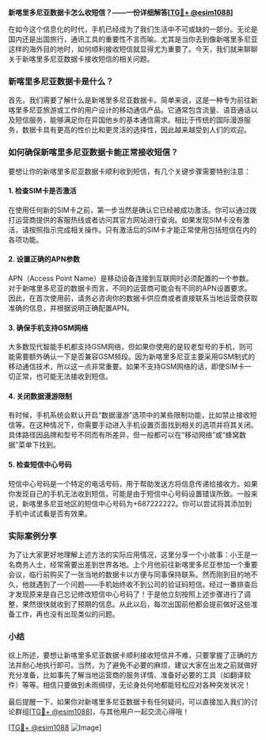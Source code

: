 **新喀里多尼亚数据卡怎么收短信？——一份详细解答[[TG💪+ @esim1088](https://t.me/s/esim1088)]**

在如今这个信息化的时代，手机已经成为了我们生活中不可或缺的一部分。无论是国内还是出国旅行，通讯工具的重要性不言而喻。尤其是当你去到像新喀里多尼亚这样的海外目的地时，如何顺利接收短信就显得尤为重要了。今天，我们就来聊聊关于新喀里多尼亚数据卡接收短信的相关问题。

### 新喀里多尼亚数据卡是什么？

首先，我们需要了解什么是新喀里多尼亚数据卡。简单来说，这是一种专为前往新喀里多尼亚旅游或工作的用户设计的移动通信产品。它通常包含流量、语音通话以及短信服务，能够满足你在异国他乡的基本通信需求。相比于传统的国际漫游服务，数据卡具有更高的性价比和更灵活的选择性，因此越来越受到人们的欢迎。

### 如何确保新喀里多尼亚数据卡能正常接收短信？

要想让你的新喀里多尼亚数据卡顺利收到短信，有几个关键步骤需要特别注意：

#### 1. **检查SIM卡是否激活**
   在使用任何新的SIM卡之前，第一步当然是确认它已经被成功激活。你可以通过拨打运营商提供的客服热线或者访问其官方网站进行查询。如果发现SIM卡没有激活，请按照指示完成相关操作。只有激活后的SIM卡才能正常使用包括短信在内的各项功能。

#### 2. **设置正确的APN参数**
   APN（Access Point Name）是移动设备连接到互联网时必须配置的一个参数。对于新喀里多尼亚的数据卡而言，不同的运营商可能会有不同的APN设置要求。因此，在首次使用前，请务必咨询你的数据卡供应商或者直接联系当地运营商获取准确的信息，并根据说明正确配置APN。

#### 3. **确保手机支持GSM网络**
   大多数现代智能手机都支持GSM网络，但如果你使用的是较老型号的手机，则可能需要额外确认一下是否兼容GSM频段。因为新喀里多尼亚主要采用GSM制式的移动通信技术，所以这一点非常重要。如果不支持GSM网络的话，即使SIM卡一切正常，也可能无法接收到短信。

#### 4. **关闭数据漫游限制**
   有时候，手机系统会默认开启“数据漫游”选项中的某些限制功能，比如禁止接收短信等。在这种情况下，你需要手动进入手机设置页面找到相关的选项并将其关闭。具体路径因品牌和型号不同而有所差异，但一般都可以在“移动网络”或“蜂窝数据”菜单下找到。

#### 5. **检查短信中心号码**
   短信中心号码是一个特定的电话号码，用于帮助发送方将信息传递给接收方。如果你发现自己的手机无法收到短信，可能是由于短信中心号码设置错误所致。一般来说，新喀里多尼亚地区的短信中心号码为+687222222。你可以尝试将其添加到手机中试试看是否有效果。

### 实际案例分享

为了让大家更好地理解上述方法的实际应用情况，这里分享一个小故事：小王是一名商务人士，经常需要出差到世界各地。上个月他前往新喀里多尼亚参加一个重要会议，临行前购买了一张当地的数据卡以方便与同事保持联系。然而刚到目的地不久，他就遇到了一个问题——手机始终收不到公司的验证码短信。经过一番排查后才发现原来是自己忘记修改短信中心号码了！于是他立刻按照上述步骤进行了调整，果然很快就收到了预期的信息。从此以后，每次出国前他都会提前做好这些准备工作，再也没有出现类似的问题。

### 小结

综上所述，要想让新喀里多尼亚数据卡顺利接收短信并不难，只要掌握了正确的方法并耐心地执行即可。当然，为了避免不必要的麻烦，建议大家在出发之前就做好充分准备，比如事先了解当地运营商的服务详情、准备好必要的工具（如翻译软件）等等。相信只要做到未雨绸缪，无论身处何地都能轻松应对各种突发状况！

最后提醒一下，如果你对新喀里多尼亚数据卡有任何疑问，可以直接加入我们的讨论群组[[TG💪+ @esim1088](https://t.me/s/esim1088)]，与其他用户一起交流心得哦！

[[TG💪+ @esim1088](https://t.me/s/esim1088) ![Image](https://i.postimg.cc/4NQfJmqS/Snipaste-2025-05-13-00-14-12.png)]